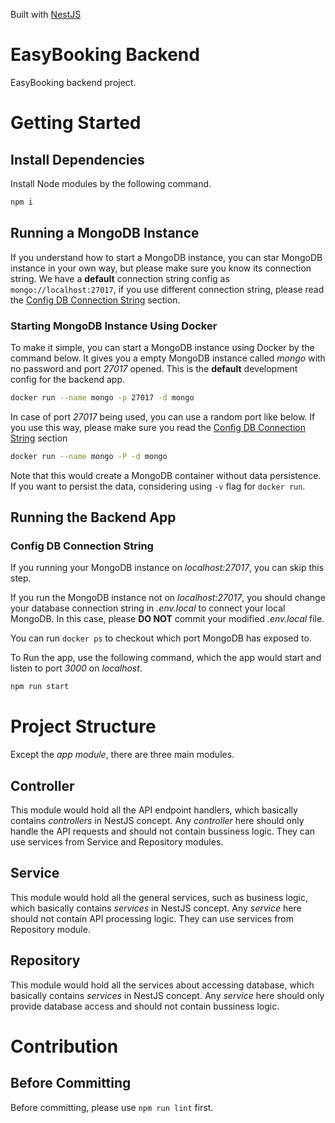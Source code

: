 Built with [NestJS](https://nestjs.com/)

# EasyBooking Backend

EasyBooking backend project.

# Getting Started

## Install Dependencies

Install Node modules by the following command.

```sh
npm i
```

## Running a MongoDB Instance

If you understand how to start a MongoDB instance, you can star MongoDB instance in your own way, but please make sure you know its connection string. We have a __default__ connection string config as ```mongo://localhost:27017```, if you use different connection string, please read the [Config DB Connection String](#config-db-connection-string) section.

### Starting MongoDB Instance Using Docker

To make it simple, you can start a MongoDB instance using Docker by the command below. It gives you a empty MongoDB instance called _mongo_ with no password and port _27017_ opened. This is the __default__ development config for the backend app.


```sh
docker run --name mongo -p 27017 -d mongo
```
In case of port _27017_ being used, you can use a random port like below. If you use this way, please make sure you read the [Config DB Connection String](#config-db-connection-string) section

```sh
docker run --name mongo -P -d mongo
```

Note that this would create a MongoDB container without data persistence. If you want to persist the data, considering using `-v` flag for `docker run`.

## Running the Backend App

### Config DB Connection String

If you running your MongoDB instance on _localhost:27017_, you can skip this step.

If you run the MongoDB instance not on _localhost:27017_, you should change your database connection string in _.env.local_ to connect your local MongoDB. In this case, please __DO NOT__ commit your modified _.env.local_ file.

You can run `docker ps` to checkout which port MongoDB has exposed to.

To Run the app, use the following command, which the app would start and listen to port _3000_ on _localhost_.

```sh
npm run start
```

# Project Structure

Except the _app module_, there are three main modules.

## Controller

This module would hold all the API endpoint handlers, which basically contains _controllers_ in NestJS concept. Any _controller_ here should only handle the API requests and should not contain bussiness logic. They can use services from Service and Repository modules.

## Service

This module would hold all the general services, such as business logic, which basically contains _services_ in NestJS concept. Any _service_ here should not contain API processing logic. They can use services from Repository module.

## Repository

This module would hold all the services about accessing database, which basically contains _services_ in NestJS concept. Any _service_ here should only provide database access and should not contain bussiness logic.

# Contribution

## Before Committing

Before committing, please use `npm run lint` first.
